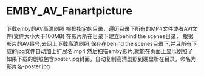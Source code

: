 # EMBY_AV_Fanartpicture
下载emby的AV高清剧照
根据指定的目录，遍历目录下所有的MP4文件或者AVI文件(文件大小大于100MB)
在影片所在目录下建立behind the scenes目录，
根据影片的AV番号,去网上下载高清剧照,保存在behind the scenes目录下,并且所有下载的jpg文件自动加上扩展名.mp4
然后扫描emby影片,就能在页面上显示剧照了
如果下载的剧照包含poster.jpg封面，自动复制高清剧照到硬盘所在目录，命名为影片名-poster.jpg
